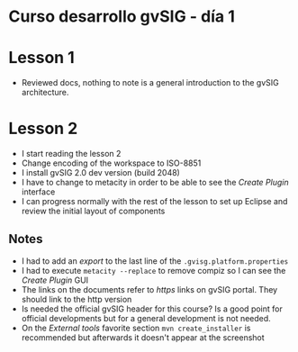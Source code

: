 Curso desarrollo gvSIG - día 1
============================================


# Lesson 1

- Reviewed docs, nothing to note is a general introduction to the gvSIG architecture.


# Lesson 2

- I start reading the lesson 2
- Change encoding of the workspace to ISO-8851
- I install gvSIG 2.0 dev version (build 2048)
- I have to change to metacity in order to be able to see the _Create Plugin_ interface
- I can progress normally with the rest of the lesson to set up Eclipse and review the initial layout of components

## Notes 

- I had to add an _export_ to the last line of the `.gvisg.platform.properties`
- I had to execute `metacity --replace` to remove compiz so I can see the _Create Plugin_ GUI
- The links on the documents refer to _https_ links on gvSIG portal. They should link to the http version
- Is needed the official gvSIG header for this course? Is a good point for official developments but for a
  general development is not needed.
- On the _External tools_ favorite section `mvn create_installer` is recommended but afterwards it doesn't appear
  at the screenshot



